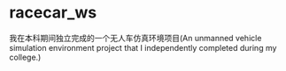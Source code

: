 # racecar_ws
我在本科期间独立完成的一个无人车仿真环境项目(An unmanned vehicle simulation environment project that I independently completed during my college.)
